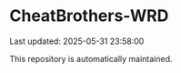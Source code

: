 # CheatBrothers-WRD

Last updated: 2025-05-31 23:58:00

This repository is automatically maintained.
